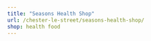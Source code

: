 ```yaml
---
title: "Seasons Health Shop"
url: /chester-le-street/seasons-health-shop/
shop: health food
---
```

